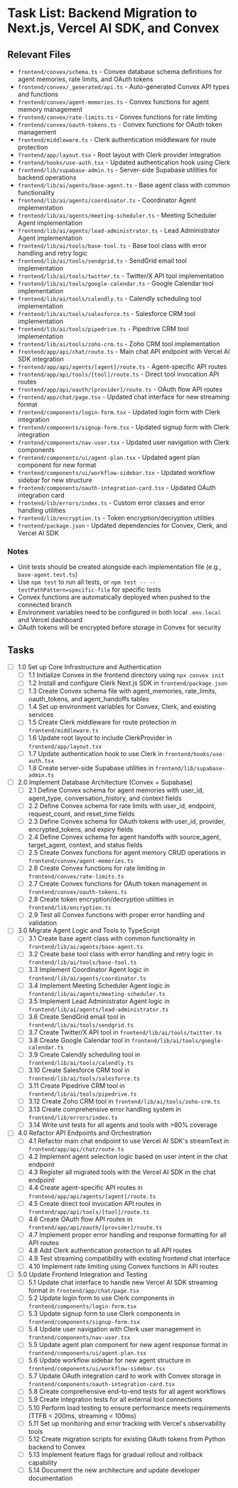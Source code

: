# Task List: Backend Migration to Next.js, Vercel AI SDK, and Convex

## Relevant Files

- `frontend/convex/schema.ts` - Convex database schema definitions for agent memories, rate limits, and OAuth tokens
- `frontend/convex/_generated/api.ts` - Auto-generated Convex API types and functions
- `frontend/convex/agent-memories.ts` - Convex functions for agent memory management
- `frontend/convex/rate-limits.ts` - Convex functions for rate limiting
- `frontend/convex/oauth-tokens.ts` - Convex functions for OAuth token management
- `frontend/middleware.ts` - Clerk authentication middleware for route protection
- `frontend/app/layout.tsx` - Root layout with Clerk provider integration
- `frontend/hooks/use-auth.tsx` - Updated authentication hook using Clerk
- `frontend/lib/supabase-admin.ts` - Server-side Supabase utilities for backend operations
- `frontend/lib/ai/agents/base-agent.ts` - Base agent class with common functionality
- `frontend/lib/ai/agents/coordinator.ts` - Coordinator Agent implementation
- `frontend/lib/ai/agents/meeting-scheduler.ts` - Meeting Scheduler Agent implementation
- `frontend/lib/ai/agents/lead-administrator.ts` - Lead Administrator Agent implementation
- `frontend/lib/ai/tools/base-tool.ts` - Base tool class with error handling and retry logic
- `frontend/lib/ai/tools/sendgrid.ts` - SendGrid email tool implementation
- `frontend/lib/ai/tools/twitter.ts` - Twitter/X API tool implementation
- `frontend/lib/ai/tools/google-calendar.ts` - Google Calendar tool implementation
- `frontend/lib/ai/tools/calendly.ts` - Calendly scheduling tool implementation
- `frontend/lib/ai/tools/salesforce.ts` - Salesforce CRM tool implementation
- `frontend/lib/ai/tools/pipedrive.ts` - Pipedrive CRM tool implementation
- `frontend/lib/ai/tools/zoho-crm.ts` - Zoho CRM tool implementation
- `frontend/app/api/chat/route.ts` - Main chat API endpoint with Vercel AI SDK integration
- `frontend/app/api/agents/[agent]/route.ts` - Agent-specific API routes
- `frontend/app/api/tools/[tool]/route.ts` - Direct tool invocation API routes
- `frontend/app/api/oauth/[provider]/route.ts` - OAuth flow API routes
- `frontend/app/chat/page.tsx` - Updated chat interface for new streaming format
- `frontend/components/login-form.tsx` - Updated login form with Clerk integration
- `frontend/components/signup-form.tsx` - Updated signup form with Clerk integration
- `frontend/components/nav-user.tsx` - Updated user navigation with Clerk components
- `frontend/components/ui/agent-plan.tsx` - Updated agent plan component for new format
- `frontend/components/ui/workflow-sidebar.tsx` - Updated workflow sidebar for new structure
- `frontend/components/oauth-integration-card.tsx` - Updated OAuth integration card
- `frontend/lib/errors/index.ts` - Custom error classes and error handling utilities
- `frontend/lib/encryption.ts` - Token encryption/decryption utilities
- `frontend/package.json` - Updated dependencies for Convex, Clerk, and Vercel AI SDK

### Notes

- Unit tests should be created alongside each implementation file (e.g., `base-agent.test.ts`)
- Use `npm test` to run all tests, or `npm test -- --testPathPattern=specific-file` for specific tests
- Convex functions are automatically deployed when pushed to the connected branch
- Environment variables need to be configured in both local `.env.local` and Vercel dashboard
- OAuth tokens will be encrypted before storage in Convex for security

## Tasks

- [ ] 1.0 Set up Core Infrastructure and Authentication
  - [ ] 1.1 Initialize Convex in the frontend directory using `npx convex init`
  - [ ] 1.2 Install and configure Clerk Next.js SDK in `frontend/package.json`
  - [ ] 1.3 Create Convex schema file with agent_memories, rate_limits, oauth_tokens, and agent_handoffs tables
  - [ ] 1.4 Set up environment variables for Convex, Clerk, and existing services
  - [ ] 1.5 Create Clerk middleware for route protection in `frontend/middleware.ts`
  - [ ] 1.6 Update root layout to include ClerkProvider in `frontend/app/layout.tsx`
  - [ ] 1.7 Update authentication hook to use Clerk in `frontend/hooks/use-auth.tsx`
  - [ ] 1.8 Create server-side Supabase utilities in `frontend/lib/supabase-admin.ts`

- [ ] 2.0 Implement Database Architecture (Convex + Supabase)
  - [ ] 2.1 Define Convex schema for agent memories with user_id, agent_type, conversation_history, and context fields
  - [ ] 2.2 Define Convex schema for rate limits with user_id, endpoint, request_count, and reset_time fields
  - [ ] 2.3 Define Convex schema for OAuth tokens with user_id, provider, encrypted_tokens, and expiry fields
  - [ ] 2.4 Define Convex schema for agent handoffs with source_agent, target_agent, context, and status fields
  - [ ] 2.5 Create Convex functions for agent memory CRUD operations in `frontend/convex/agent-memories.ts`
  - [ ] 2.6 Create Convex functions for rate limiting in `frontend/convex/rate-limits.ts`
  - [ ] 2.7 Create Convex functions for OAuth token management in `frontend/convex/oauth-tokens.ts`
  - [ ] 2.8 Create token encryption/decryption utilities in `frontend/lib/encryption.ts`
  - [ ] 2.9 Test all Convex functions with proper error handling and validation

- [ ] 3.0 Migrate Agent Logic and Tools to TypeScript
  - [ ] 3.1 Create base agent class with common functionality in `frontend/lib/ai/agents/base-agent.ts`
  - [ ] 3.2 Create base tool class with error handling and retry logic in `frontend/lib/ai/tools/base-tool.ts`
  - [ ] 3.3 Implement Coordinator Agent logic in `frontend/lib/ai/agents/coordinator.ts`
  - [ ] 3.4 Implement Meeting Scheduler Agent logic in `frontend/lib/ai/agents/meeting-scheduler.ts`
  - [ ] 3.5 Implement Lead Administrator Agent logic in `frontend/lib/ai/agents/lead-administrator.ts`
  - [ ] 3.6 Create SendGrid email tool in `frontend/lib/ai/tools/sendgrid.ts`
  - [ ] 3.7 Create Twitter/X API tool in `frontend/lib/ai/tools/twitter.ts`
  - [ ] 3.8 Create Google Calendar tool in `frontend/lib/ai/tools/google-calendar.ts`
  - [ ] 3.9 Create Calendly scheduling tool in `frontend/lib/ai/tools/calendly.ts`
  - [ ] 3.10 Create Salesforce CRM tool in `frontend/lib/ai/tools/salesforce.ts`
  - [ ] 3.11 Create Pipedrive CRM tool in `frontend/lib/ai/tools/pipedrive.ts`
  - [ ] 3.12 Create Zoho CRM tool in `frontend/lib/ai/tools/zoho-crm.ts`
  - [ ] 3.13 Create comprehensive error handling system in `frontend/lib/errors/index.ts`
  - [ ] 3.14 Write unit tests for all agents and tools with >80% coverage

- [ ] 4.0 Refactor API Endpoints and Orchestration
  - [ ] 4.1 Refactor main chat endpoint to use Vercel AI SDK's streamText in `frontend/app/api/chat/route.ts`
  - [ ] 4.2 Implement agent selection logic based on user intent in the chat endpoint
  - [ ] 4.3 Register all migrated tools with the Vercel AI SDK in the chat endpoint
  - [ ] 4.4 Create agent-specific API routes in `frontend/app/api/agents/[agent]/route.ts`
  - [ ] 4.5 Create direct tool invocation API routes in `frontend/app/api/tools/[tool]/route.ts`
  - [ ] 4.6 Create OAuth flow API routes in `frontend/app/api/oauth/[provider]/route.ts`
  - [ ] 4.7 Implement proper error handling and response formatting for all API routes
  - [ ] 4.8 Add Clerk authentication protection to all API routes
  - [ ] 4.9 Test streaming compatibility with existing frontend chat interface
  - [ ] 4.10 Implement rate limiting using Convex functions in API routes

- [ ] 5.0 Update Frontend Integration and Testing
  - [ ] 5.1 Update chat interface to handle new Vercel AI SDK streaming format in `frontend/app/chat/page.tsx`
  - [ ] 5.2 Update login form to use Clerk components in `frontend/components/login-form.tsx`
  - [ ] 5.3 Update signup form to use Clerk components in `frontend/components/signup-form.tsx`
  - [ ] 5.4 Update user navigation with Clerk user management in `frontend/components/nav-user.tsx`
  - [ ] 5.5 Update agent plan component for new agent response format in `frontend/components/ui/agent-plan.tsx`
  - [ ] 5.6 Update workflow sidebar for new agent structure in `frontend/components/ui/workflow-sidebar.tsx`
  - [ ] 5.7 Update OAuth integration card to work with Convex storage in `frontend/components/oauth-integration-card.tsx`
  - [ ] 5.8 Create comprehensive end-to-end tests for all agent workflows
  - [ ] 5.9 Create integration tests for all external tool connections
  - [ ] 5.10 Perform load testing to ensure performance meets requirements (TTFB < 200ms, streaming < 100ms)
  - [ ] 5.11 Set up monitoring and error tracking with Vercel's observability tools
  - [ ] 5.12 Create migration scripts for existing OAuth tokens from Python backend to Convex
  - [ ] 5.13 Implement feature flags for gradual rollout and rollback capability
  - [ ] 5.14 Document the new architecture and update developer documentation 